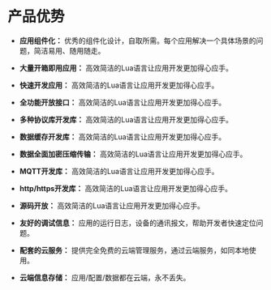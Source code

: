 # 产品优势

- **应用组件化：** 优秀的组件化设计，自取所需。每个应用解决一个具体场景的问题，简洁易用、随用随走。

- **大量开箱即用应用：** 高效简洁的Lua语言让应用开发更加得心应手。

- **快速开发应用：** 高效简洁的Lua语言让应用开发更加得心应手。

- **全功能开放接口：** 高效简洁的Lua语言让应用开发更加得心应手。

- **多种协议库开发库：** 高效简洁的Lua语言让应用开发更加得心应手。

- **数据缓存开发库：** 高效简洁的Lua语言让应用开发更加得心应手。

- **数据全面加密压缩传输：** 高效简洁的Lua语言让应用开发更加得心应手。

- **MQTT开发库：** 高效简洁的Lua语言让应用开发更加得心应手。

- **http/https开发库：** 高效简洁的Lua语言让应用开发更加得心应手。

- **源码开放：** 高效简洁的Lua语言让应用开发更加得心应手。

- **友好的调试信息：** 应用的运行日志，设备的通讯报文，帮助开发者快速定位问题。

- **配套的云服务：** 提供完全免费的云端管理服务，通过云端服务，如同本地使用。

- **云端信息存储：** 应用/配置/数据都在云端，永不丢失。
